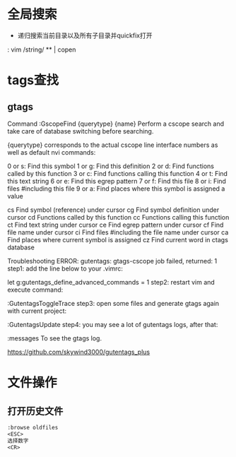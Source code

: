 # 全局搜索

- 递归搜索当前目录以及所有子目录并quickfix打开

: vim /string/ ** | copen


# tags查找

## gtags

Command
:GscopeFind {querytype} {name}
Perform a cscope search and take care of database switching before searching.

{querytype} corresponds to the actual cscope line interface numbers as well as default nvi commands:

0 or s: Find this symbol
1 or g: Find this definition
2 or d: Find functions called by this function
3 or c: Find functions calling this function
4 or t: Find this text string
6 or e: Find this egrep pattern
7 or f: Find this file
8 or i: Find files #including this file
9 or a: Find places where this symbol is assigned a value

<leader>cs	Find symbol (reference) under cursor
<leader>cg	Find symbol definition under cursor
<leader>cd	Functions called by this function
<leader>cc	Functions calling this function
<leader>ct	Find text string under cursor
<leader>ce	Find egrep pattern under cursor
<leader>cf	Find file name under cursor
<leader>ci	Find files #including the file name under cursor
<leader>ca	Find places where current symbol is assigned
<leader>cz	Find current word in ctags database


Troubleshooting
ERROR: gutentags: gtags-cscope job failed, returned: 1
step1: add the line below to your .vimrc:

let g:gutentags_define_advanced_commands = 1
step2: restart vim and execute command:

:GutentagsToggleTrace
step3: open some files and generate gtags again with current project:

:GutentagsUpdate
step4: you may see a lot of gutentags logs, after that:

:messages
To see the gtags log.

https://github.com/skywind3000/gutentags_plus

# 文件操作

## 打开历史文件

```txt
:browse oldfiles
<ESC>
选择数字
<CR>
```



